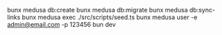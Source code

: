 bunx medusa db:create
bunx medusa db:migrate
bunx medusa db:sync-links
bunx medusa exec ./src/scripts/seed.ts
bunx medusa user -e admin@email.com -p 123456
bun dev